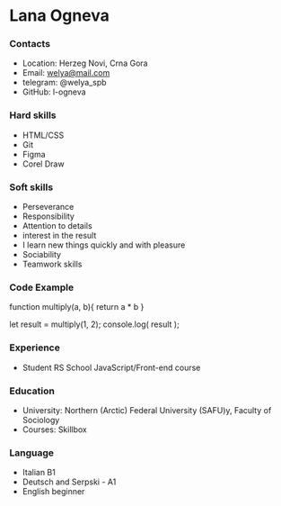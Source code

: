 # Lana Ogneva

### Contacts

* Location: Herzeg Novi, Crna Gora
* Email: welya@mail.com
* telegram: @welya_spb
* GitHub: l-ogneva

### Hard skills

* HTML/CSS
* Git
* Figma
* Corel Draw 

### Soft skills

* Perseverance
* Responsibility
* Attention to details
* interest in the result
* I learn new things quickly and with pleasure
* Sociability
* Teamwork skills

### Code Example

function multiply(a, b){
  return a * b
}

let result = multiply(1, 2);
console.log( result );

### Experience

* Student RS School JavaScript/Front-end course

### Education

* University: Northern (Arctic) Federal University (SAFU)y, Faculty of Sociology
* Courses: Skillbox

### Language

* Italian B1
* Deutsch and Serpski - A1
* English beginner

